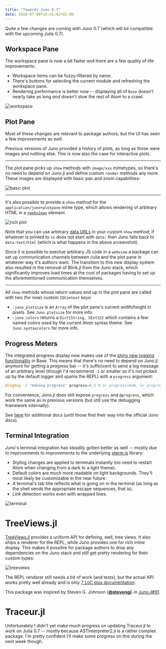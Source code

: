 ```yaml
---
title: "Towards Juno 0.7"
date: 2018-07-09T16:41:42+02:00
---
```


Quite a few changes are coming with Juno 0.7 (which will be compatible with the upcoming Julia 0.7).

## Workspace Pane
The workspace pane is now a bit faster and there are a few quality of life improvements:

  - Workspace items can be fuzzy-filtered by name.
  - There's buttons for selecting the current module and refreshing the workspace pane.
  - Rendering performance is better now -- displaying all of `Base` doesn't nearly take as long *and* doesn't slow the rest of Atom to a crawl.

![workspace](/img/Blogposts/juno-on-07/workspace.png)

## Plot Pane
Most of these changes are relevant to package authors, but the UI has seen a few improvements as well.

Previous versions of Juno provided a history of plots, as long as those were images and
nothing else. This is now also the case for interactive plots.

-----

The plot pane picks up `show` methods with `image/xxx` mimetypes, so there's no need to
depend on Juno.jl and define custom `render` methods any more. These images are displayed
with basic pan and zoom capabilities:

![basic plot](/img/Blogposts/juno-on-07/dumb_plot.png)

-----

It's also possible to provide a `show` method for the `application/juno+plotpane` mime
type, which allows rendering of arbitrary HTML in a [`<webview>`](https://electronjs.org/docs/api/webview-tag)
element.

![rich plot](/img/Blogposts/juno-on-07/smart_plot.png)

Note that you can use arbitrary [data URLs](https://developer.mozilla.org/en-US/docs/Web/HTTP/Basics_of_HTTP/Data_URIs) in your
custom `show` method; if whatever is printed to `io` does not start with `data:` then Juno
falls back to `data:text/html` (which is what happens in the above screenshot).

Since it is possible to exectue arbitrary JS code in a `webview` a package can set up
communication channels between Julia and the plot pane in whatever way it's authors want. The
transition to this new display system also resulted in the removal of Blink.jl from the
Juno stack, which significantly improves load times at the cost of packages having to set up
the aforementioned communication themselves.

-----

All `show` methods whose return values end up in the plot pane are called with two (for now)
custom `IOContext` keys:

  - `:juno_plotsize` is an `Array` of the plot pane's current width/height in pixels. See `Juno.plotsize` for more info.
  - `:juno_colors` returns a `Dict{String, UInt32}` which contains a few named colors used by the current Atom syntax theme. See `Juno.syntaxcolors` for more info.

## Progress Meters
The integrated progress display now makes use of the [shiny new logging functionality](https://docs.julialang.org/en/latest/stdlib/Logging/) in Base. This means that
there's no need to depend on Juno.jl anymore for getting a progress bar -- it's sufficicent
to send a log message of an arbitrary level (though I'd recommend `-1` or smaller so it's not
picked up by the default logger and spams the REPL) with a `progress` argument:
```julia
@logmsg -1 "making progress" progress=0.5 # or progress=NaN, or progress="done"
```
For convenience, Juno.jl does still expose `progress` and `@progress`, which work the same as
in previous versions (but still use the debugging framework internally).

See [here](https://github.com/JunoLab/Atom.jl/blob/857aa7c31e508789e434b5c2a4ba708f4f208565/src/progress.jl#L8-L25) for additional docs (until those find their way into the official Juno docs).


## Terminal Integration
Juno's terminal integration has steadily gotten better as well -- mostly due to improvements
to improvements to the underlying [xterm.js](https://github.com/xtermjs/xterm.js) library:

- Styling changes are applied to terminals instantly (no need to restart Atom when changing from a dark to a light theme).
- Default colors are *much* more readable on light backgrounds. They'll most likely be customizable in the near future.
- A terminal's tab title reflects what is going on in the terminal (as long as the shell sends the appropriate escape sequences, that is).
- Link detection works even with wrapped lines.

![terminal](/img/Blogposts/juno-on-07/terminal.png)

# TreeViews.jl

[TreeViews.jl](https://github.com/pfitzseb/TreeViews.jl) provides a uniform API for
defining, well, tree views. It also ships a renderer for the REPL, while Juno provides one for
rich inline display. This makes it possible for package authors to drop any dependencies on
the Juno stack and *still* get pretty rendering for their custom types:

![treeviews](/img/Blogposts/juno-on-07/treeviews.png)

The REPL renderer still needs a bit of work (and tests), but the actual API works pretty well
already and is only [7 LoC plus documentation](https://github.com/pfitzseb/TreeViews.jl/blob/master/src/TreeViews.jl).

This package was inspired by Steven G. Johnson (**[@stevengj](https://github.com/stevengj)**)
in [Juno.jl#91](https://github.com/JunoLab/Juno.jl/issues/91).

# Traceur.jl
Unfortunately I didn't yet make much progress on updating Traceur.jl to work on Julia 0.7 --
mostly because ASTInterpreter2.jl is a rather complex package. I'm pretty confident I'll
make some progress on this during the next week though.
